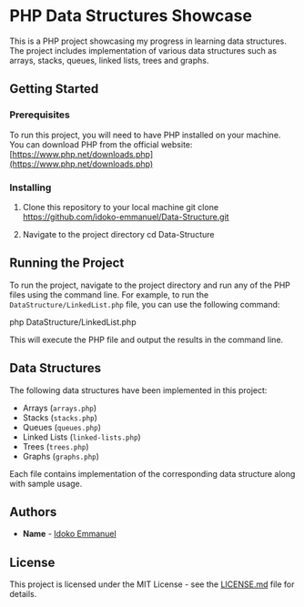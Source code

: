 # PHP Data Structures Showcase

This is a PHP project showcasing my progress in learning data structures. The project includes implementation of various data structures such as arrays, stacks, queues, linked lists, trees and graphs.

## Getting Started

### Prerequisites

To run this project, you will need to have PHP installed on your machine. You can download PHP from the official website: [https://www.php.net/downloads.php](https://www.php.net/downloads.php)

### Installing

1. Clone this repository to your local machine
git clone https://github.com/idoko-emmanuel/Data-Structure.git

2. Navigate to the project directory
cd Data-Structure


## Running the Project

To run the project, navigate to the project directory and run any of the PHP files using the command line. For example, to run the `DataStructure/LinkedList.php` file, you can use the following command:

php DataStructure/LinkedList.php

This will execute the PHP file and output the results in the command line.

## Data Structures

The following data structures have been implemented in this project:

- Arrays (`arrays.php`)
- Stacks (`stacks.php`)
- Queues (`queues.php`)
- Linked Lists (`linked-lists.php`)
- Trees (`trees.php`)
- Graphs (`graphs.php`)

Each file contains implementation of the corresponding data structure along with sample usage.

## Authors

* **Name** - [Idoko Emmanuel](https://github.com/idoko-emmanuel)

## License

This project is licensed under the MIT License - see the [LICENSE.md](LICENSE.md) file for details.

